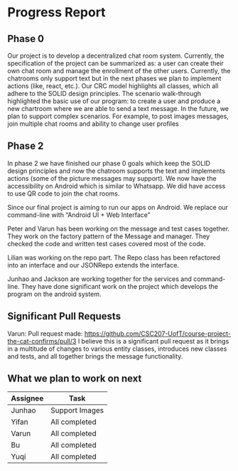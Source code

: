 # Progress Report

## Phase 0
Our project is to develop a decentralized chat room system. Currently, the specification of the project can be summarized as: a user can create their own chat room and manage the enrollment of the other users. Currently, the chatrooms only support text but in the next phases we plan to implement actions (like, react, etc.). Our CRC model highlights all classes, which all adhere to the SOLID design principles. The scenario walk-through highlighted the basic use of our program: to create a user and produce a new chartroom where we are able to send a text message. In the future, we plan to support complex scenarios. For example, to post images messages, join multiple chat rooms and ability to change user profiles



## Phase 2

In phase 2 we have finished our phase 0 goals which keep the SOLID design principles and now the chatroom supports the text and implements actions (some of the picture messages may support). We now have the accessibility on Android which is similar to Whatsapp. We did have access to use QR code to join the chat rooms.

Since our final project is aiming to run our apps on Android. We replace our command-line with “Android UI + Web Interface”

Peter and Varun has been working on the message and test cases together. They work on the factory pattern of the Message and manager. They checked the code and written test cases covered most of the code. 

Lilian was working on the repo part. The Repo class has been refactored into an interface and our JSONRepo extends the interface.

Junhao and Jackson are working together for the services and command-line. They have done significant work on the project which develops the program on the android system.  

## Significant Pull Requests

Varun:
Pull request made: https://github.com/CSC207-UofT/course-project-the-cat-confirms/pull/3
I believe this is a significant pull request as it brings in a multitude of changes to various entity classes, introduces new classes and tests, and all together brings the message functionality.


## What we plan to work on next
| Assignee  | Task          |
| --------- | ------------- |
| Junhao    | Support Images|
| Yifan     | All completed |
| Varun     | All completed |
| Bu        | All completed |
| Yuqi      | All completed |
